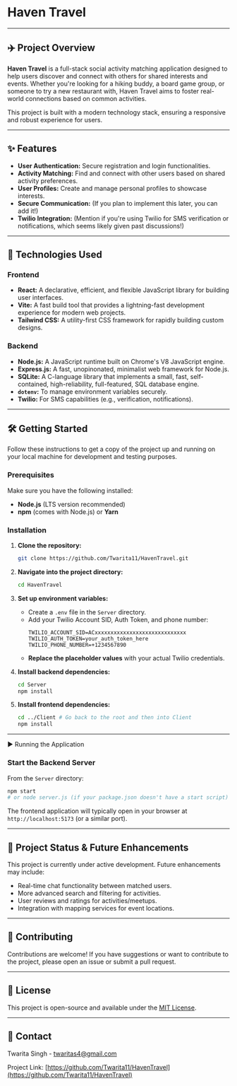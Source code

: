 # Haven Travel

---

## ✈️ Project Overview

**Haven Travel** is a full-stack social activity matching application designed to help users discover and connect with others for shared interests and events. Whether you're looking for a hiking buddy, a board game group, or someone to try a new restaurant with, Haven Travel aims to foster real-world connections based on common activities.

This project is built with a modern technology stack, ensuring a responsive and robust experience for users.

---

## ✨ Features

* **User Authentication:** Secure registration and login functionalities.
* **Activity Matching:** Find and connect with other users based on shared activity preferences.
* **User Profiles:** Create and manage personal profiles to showcase interests.
* **Secure Communication:** (If you plan to implement this later, you can add it!)
* **Twilio Integration:** (Mention if you're using Twilio for SMS verification or notifications, which seems likely given past discussions!)

---

## 🚀 Technologies Used

### Frontend

* **React:** A declarative, efficient, and flexible JavaScript library for building user interfaces.
* **Vite:** A fast build tool that provides a lightning-fast development experience for modern web projects.
* **Tailwind CSS:** A utility-first CSS framework for rapidly building custom designs.

### Backend

* **Node.js:** A JavaScript runtime built on Chrome's V8 JavaScript engine.
* **Express.js:** A fast, unopinonated, minimalist web framework for Node.js.
* **SQLite:** A C-language library that implements a small, fast, self-contained, high-reliability, full-featured, SQL database engine.
* **`dotenv`:** To manage environment variables securely.
* **Twilio:** For SMS capabilities (e.g., verification, notifications).

---

## 🛠️ Getting Started

Follow these instructions to get a copy of the project up and running on your local machine for development and testing purposes.

### Prerequisites

Make sure you have the following installed:

* **Node.js** (LTS version recommended)
* **npm** (comes with Node.js) or **Yarn**

### Installation

1.  **Clone the repository:**
    ```bash
    git clone https://github.com/Twarita11/HavenTravel.git
    ```
2.  **Navigate into the project directory:**
    ```bash
    cd HavenTravel
    ```
3.  **Set up environment variables:**
    * Create a `.env` file in the `Server` directory.
    * Add your Twilio Account SID, Auth Token, and phone number:
        ```dotenv
        TWILIO_ACCOUNT_SID=ACxxxxxxxxxxxxxxxxxxxxxxxxxxxxx
        TWILIO_AUTH_TOKEN=your_auth_token_here
        TWILIO_PHONE_NUMBER=+1234567890
        ```
    * **Replace the placeholder values** with your actual Twilio credentials.

4.  **Install backend dependencies:**
    ```bash
    cd Server
    npm install
    ```
5.  **Install frontend dependencies:**
    ```bash
    cd ../Client # Go back to the root and then into Client
    npm install
    ```

---

▶️ Running the Application

### Start the Backend Server

From the `Server` directory:
```bash
npm start
# or node server.js (if your package.json doesn't have a start script)
```
The frontend application will typically open in your browser at `http://localhost:5173` (or a similar port).

---

## 🚧 Project Status & Future Enhancements

This project is currently under active development. Future enhancements may include:

* Real-time chat functionality between matched users.
* More advanced search and filtering for activities.
* User reviews and ratings for activities/meetups.
* Integration with mapping services for event locations.

---

## 🤝 Contributing

Contributions are welcome! If you have suggestions or want to contribute to the project, please open an issue or submit a pull request.

---

## 📄 License

This project is open-source and available under the [MIT License](https://opensource.org/licenses/MIT).

---

## 📧 Contact

Twarita Singh - twaritas4@gmail.com

Project Link: [https://github.com/Twarita11/HavenTravel](https://github.com/Twarita11/HavenTravel)
